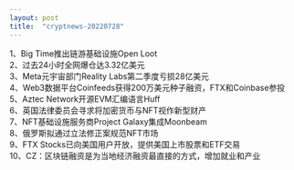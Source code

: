 ```yaml
---
layout: post
title:  "cryptnews-20220728"
---
```

1、Big Time推出链游基础设施Open Loot  
2、过去24小时全网爆仓达3.32亿美元  
3、Meta元宇宙部门Reality Labs第二季度亏损28亿美元  
4、Web3数据平台Coinfeeds获得200万美元种子融资，FTX和Coinbase参投  
5、Aztec Network开源EVM汇编语言Huff  
6、英国法律委员会寻求将加密货币与NFT视作新型财产  
7、NFT基础设施服务商Project Galaxy集成Moonbeam  
8、俄罗斯拟通过立法修正案规范NFT市场  
9、FTX Stocks已向美国用户开放，提供美国上市股票和ETF交易  
10、CZ：区块链融资是为当地经济融资最直接的方式，增加就业和产业  
